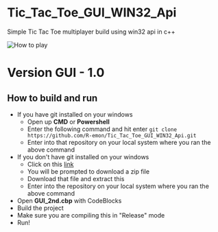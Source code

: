 # Tic_Tac_Toe_GUI_WIN32_Api
Simple Tic Tac Toe multiplayer build using win32 api in c++ 

![How to play](https://github.com/R-emon/Tic_Tac_Toe_GUI_WIN32_Api/blob/master/tutorial.gif)

# Version GUI - 1.0

## How to build and run ##
* If you have git installed on your windows
  * Open up **CMD** or **Powershell**
  * Enter the following command and hit enter 
    ```git clone https://github.com/R-emon/Tic_Tac_Toe_GUI_WIN32_Api.git```
  * Enter into that repository on your local system where you ran the above command
* If you don't have git installed on your windows
  * Click on this [link](https://github.com/R-emon/Tic_Tac_Toe_GUI_WIN32_Api/archive/master.zip)
  * You will be prompted to download a zip file
  * Download that file and extract this
  * Enter into the repository on your local system where you ran the above command
* Open **GUI_2nd.cbp** with CodeBlocks
* Build the project 
* Make sure you are compiling this in "Release" mode
* Run!
 
